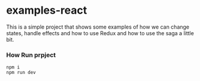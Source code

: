# examples-react

This is a simple project that shows some examples of how we can change states, handle effects and how to use Redux and how to use the saga a little bit.

### How Run prpject

```
npm i
npm run dev
```
